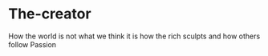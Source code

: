 # The-creator
How the world is not what we think it is how the rich sculpts and how others follow
Passion
